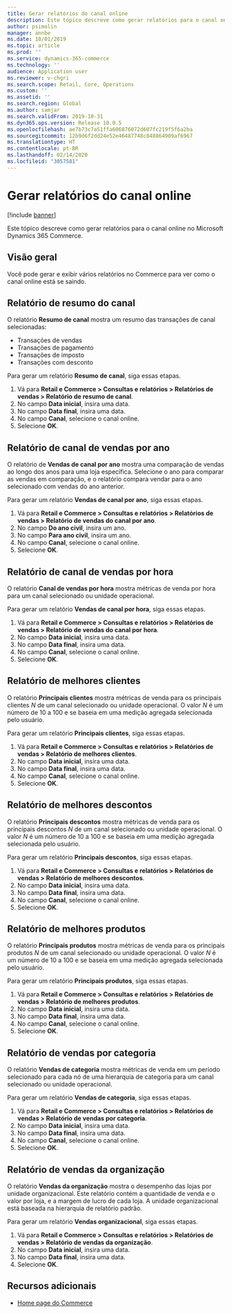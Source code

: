 ```yaml
---
title: Gerar relatórios do canal online
description: Este tópico descreve como gerar relatórios para o canal online no Microsoft Dynamics 365 Commerce.
author: psimolin
manager: annbe
ms.date: 10/01/2019
ms.topic: article
ms.prod: ''
ms.service: dynamics-365-commerce
ms.technology: ''
audience: Application user
ms.reviewer: v-chgri
ms.search.scope: Retail, Core, Operations
ms.custom: ''
ms.assetid: ''
ms.search.region: Global
ms.author: samjar
ms.search.validFrom: 2019-10-31
ms.dyn365.ops.version: Release 10.0.5
ms.openlocfilehash: ae7b73c7a51ffa606876072d607fc219f5f6a2ba
ms.sourcegitcommit: 12b9d6f2dd24e52e46487748c848864909af6967
ms.translationtype: HT
ms.contentlocale: pt-BR
ms.lasthandoff: 02/14/2020
ms.locfileid: "3057581"
---
```

# <a name="generate-online-channel-reports"></a>Gerar relatórios do canal online


[!include [banner](includes/banner.md)]

Este tópico descreve como gerar relatórios para o canal online no Microsoft Dynamics 365 Commerce.

## <a name="overview"></a>Visão geral

Você pode gerar e exibir vários relatórios no Commerce para ver como o canal online está se saindo.

## <a name="channel-summary-report"></a>Relatório de resumo do canal

O relatório **Resumo de canal** mostra um resumo das transações de canal selecionadas:

- Transações de vendas
- Transações de pagamento
- Transações de imposto
- Transações com desconto

Para gerar um relatório **Resumo de canal**, siga essas etapas.

1. Vá para **Retail e Commerce \> Consultas e relatórios \> Relatórios de vendas \> Relatório de resumo de canal**.
1. No campo **Data inicial**, insira uma data.
1. No campo **Data final**, insira uma data.
1. No campo **Canal**, selecione o canal online.
1. Selecione **OK**.
 
## <a name="channel-sales-by-year-report"></a>Relatório de canal de vendas por ano 

O relatório de **Vendas de canal por ano** mostra uma comparação de vendas ao longo dos anos para uma loja específica. Selecione o ano para comparar as vendas em comparação, e o relatório compara vendar para o ano selecionado com vendas do ano anterior.

Para gerar um relatório **Vendas de canal por ano**, siga essas etapas.

1. Vá para **Retail e Commerce \> Consultas e relatórios \> Relatórios de vendas \> Relatório de vendas do canal por ano**.
1. No campo **Do ano civil**, insira um ano.
1. No campo **Para ano civil**, insira um ano.
1. No campo **Canal**, selecione o canal online.
1. Selecione **OK**.

## <a name="channel-sales-by-hour-report"></a>Relatório de canal de vendas por hora

O relatório **Canal de vendas por hora** mostra métricas de venda por hora para um canal selecionado ou unidade operacional.

Para gerar um relatório **Vendas de canal por hora**, siga essas etapas.

1. Vá para **Retail e Commerce \> Consultas e relatórios \> Relatórios de vendas \> Relatório de vendas do canal por hora**.
1. No campo **Data inicial**, insira uma data.
1. No campo **Data final**, insira uma data.
1. No campo **Canal**, selecione o canal online.
1. Selecione **OK**.

## <a name="top-customers-report"></a>Relatório de melhores clientes

O relatório **Principais clientes** mostra métricas de venda para os principais clientes *N* de um canal selecionado ou unidade operacional. O valor *N* é um número de 10 a 100 e se baseia em uma medição agregada selecionada pelo usuário.

Para gerar um relatório **Principais clientes**, siga essas etapas.

1. Vá para **Retail e Commerce \> Consultas e relatórios \> Relatórios de vendas \> Relatório de melhores clientes**.
1. No campo **Data inicial**, insira uma data.
1. No campo **Data final**, insira uma data.
1. No campo **Canal**, selecione o canal online.
1. Selecione **OK**.

## <a name="top-discounts-report"></a>Relatório de melhores descontos

O relatório **Principais descontos** mostra métricas de venda para os principais descontos *N* de um canal selecionado ou unidade operacional. O valor *N* é um número de 10 a 100 e se baseia em uma medição agregada selecionada pelo usuário.

Para gerar um relatório **Principais descontos**, siga essas etapas.

1. Vá para **Retail e Commerce \> Consultas e relatórios \> Relatórios de vendas \> Relatório de melhores descontos**.
1. No campo **Data inicial**, insira uma data.
1. No campo **Data final**, insira uma data.
1. No campo **Canal**, selecione o canal online.
1. Selecione **OK**.

## <a name="top-products-report"></a>Relatório de melhores produtos

O relatório **Principais produtos** mostra métricas de venda para os principais produtos *N* de um canal selecionado ou unidade operacional. O valor *N* é um número de 10 a 100 e se baseia em uma medição agregada selecionada pelo usuário.

Para gerar um relatório **Principais produtos**, siga essas etapas.

1. Vá para **Retail e Commerce \> Consultas e relatórios \> Relatórios de vendas \> Relatório de melhores produtos**.
1. No campo **Data inicial**, insira uma data.
1. No campo **Data final**, insira uma data.
1. No campo **Canal**, selecione o canal online.
1. Selecione **OK**.

## <a name="category-sales-report"></a>Relatório de vendas por categoria

O relatório **Vendas de categoria** mostra métricas de venda em um período selecionado para cada nó de uma hierarquia de categoria para um canal selecionado ou unidade operacional.

Para gerar um relatório **Vendas de categoria**, siga essas etapas.

1. Vá para **Retail e Commerce \> Consultas e relatórios \> Relatórios de vendas \> Relatório de vendas por categoria**.
1. No campo **Data inicial**, insira uma data.
1. No campo **Data final**, insira uma data.
1. No campo **Canal**, selecione o canal online.
1. Selecione **OK**.

## <a name="organization-sales-report"></a>Relatório de vendas da organização

O relatório **Vendas da organização** mostra o desempenho das lojas por unidade organizacional. Este relatório contém a quantidade de venda e o valor por loja, e a margem de lucro de cada loja. A unidade organizacional está baseada na hierarquia de relatório padrão.

Para gerar um relatório **Vendas organizacional**, siga essas etapas.

1. Vá para **Retail e Commerce \> Consultas e relatórios \> Relatórios de vendas \> Relatório de vendas da organização**.
1. No campo **Data inicial**, insira uma data.
1. No campo **Data final**, insira uma data.
1. Selecione **OK**.

## <a name="additional-resources"></a>Recursos adicionais

- [Home page do Commerce](../retail/index.md)
